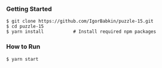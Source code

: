### Getting Started

```shell
$ git clone https://github.com/IgorBabkin/puzzle-15.git
$ cd puzzle-15
$ yarn install           # Install required npm packages
```

### How to Run

```shell
$ yarn start
```
